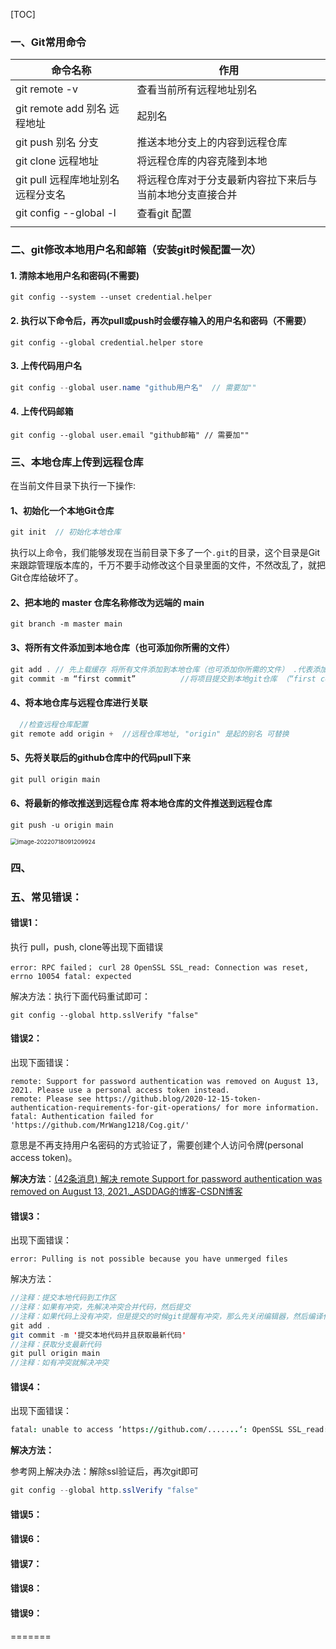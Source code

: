 [TOC]

### 一、Git常用命令

| 命令名称                           | 作用                                                      |
| ---------------------------------- | --------------------------------------------------------- |
| git remote -v                      | 查看当前所有远程地址别名                                  |
| git remote add 别名 远程地址       | 起别名                                                    |
| git push 别名 分支                 | 推送本地分支上的内容到远程仓库                            |
| git clone 远程地址                 | 将远程仓库的内容克隆到本地                                |
| git pull 远程库地址别名 远程分支名 | 将远程仓库对于分支最新内容拉下来后与 当前本地分支直接合并 |
| git config --global -l             | 查看git 配置                                              |
|                                    |                                                           |

### 二、git修改本地用户名和邮箱（安装git时候配置一次）

#### 1. 清除本地用户名和密码(不需要)

```
git config --system --unset credential.helper
```

#### 2. 执行以下命令后，再次pull或push时会缓存输入的用户名和密码（不需要）

```
git config --global credential.helper store
```

#### 3. 上传代码用户名

```jAVA
git config --global user.name "github用户名"  // 需要加""
```

#### 4. 上传代码邮箱

```
git config --global user.email "github邮箱" // 需要加""
```

### 三、本地仓库上传到远程仓库

在当前文件目录下执行一下操作:

#### **1、初始化一个本地Git仓库**

```Java
git init  // 初始化本地仓库
```

执行以上命令，我们能够发现在当前目录下多了一个`.git`的目录，这个目录是Git来跟踪管理版本库的，千万不要手动修改这个目录里面的文件，不然改乱了，就把Git仓库给破坏了。

#### 2、把本地的 master 仓库名称修改为远端的 main

```
git branch -m master main
```

#### 3、将所有文件添加到本地仓库（也可添加你所需的文件）

```Java
git add . // 先上载缓存 将所有文件添加到本地仓库（也可添加你所需的文件） .代表添加文件夹下所有文件。 
git commit -m “first commit”          //将项目提交到本地git仓库 （“first commit” 是备注信息）
```

#### 4、将本地仓库与远程仓库进行关联

```Java
  //检查远程仓库配置
git remote add origin +  //远程仓库地址, "origin" 是起的别名 可替换
```

#### 5、先将关联后的github仓库中的代码pull下来

```Java
git pull origin main
```

#### 6、将最新的修改推送到远程仓库 将本地仓库的文件推送到远程仓库

```
git push -u origin main
```

<img src="E:\File\ICKE\img\image-20220718091209924.png" alt="image-20220718091209924" style="zoom:67%;" />

### 四、

### 五、常见错误：

#### 错误1：

执行 pull，push, clone等出现下面错误

```
error: RPC failed； curl 28 OpenSSL SSL_read: Connection was reset, errno 10054 fatal: expected
```

解决方法：执行下面代码重试即可：

```
git config --global http.sslVerify "false"
```

#### 错误2：

出现下面错误：

```
remote: Support for password authentication was removed on August 13, 2021. Please use a personal access token instead.
remote: Please see https://github.blog/2020-12-15-token-authentication-requirements-for-git-operations/ for more information.
fatal: Authentication failed for 'https://github.com/MrWang1218/Cog.git/'
```

意思是不再支持用户名密码的方式验证了，需要创建个人访问令牌(personal access token)。

**解决方法**：[(42条消息) 解决 remote Support for password authentication was removed on August 13, 2021._ASDDAG的博客-CSDN博客](https://blog.csdn.net/qq_50840738/article/details/125087816)

#### 错误3：

出现下面错误：

```
error: Pulling is not possible because you have unmerged files
```

解决方法：

```Java
//注释：提交本地代码到工作区
//注释：如果有冲突，先解决冲突合并代码，然后提交
//注释：如果代码上没有冲突，但是提交的时候git提醒有冲突，那么先关闭编辑器，然后编译代码找到冲突，最后手动合并代码解决冲突
git add .
git commit -m '提交本地代码并且获取最新代码'
//注释：获取分支最新代码
git pull origin main
//注释：如有冲突就解决冲突
```

#### 错误4：

出现下面错误：

```J
fatal: unable to access ‘https://github.com/.......‘: OpenSSL SSL_read: Connection was reset
```

**解决方法：**

参考网上解决办法：解除ssl验证后，再次git即可

```Java
git config --global http.sslVerify "false"
```



#### 错误5：

#### 错误6：

#### 错误7：

#### 错误8：

#### 错误9：

=======

